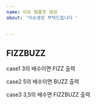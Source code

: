 ```yaml
---
name: 이슈 템플릿 생성
about: '이슈생성 부탁드립니다 '


---
```


## FIZZBUZZ 
 case1 3의 배수이면 FIZZ 출력

 
 case2 5의 배수이면 BUZZ 출력

 
case3 3,5의 배수면 FIZZBUZZ 출력
